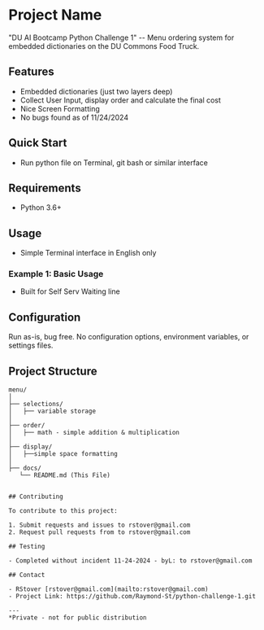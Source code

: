 # Project Name
"DU AI Bootcamp Python Challenge 1" 
-- Menu ordering system for embedded dictionaries on the DU Commons Food Truck.

## Features

- Embedded dictionaries (just two layers deep)
- Collect User Input, display order and calculate the final cost
- Nice Screen Formatting
- No bugs found as of 11/24/2024

## Quick Start

- Run python file on Terminal, git bash or similar interface

## Requirements

- Python 3.6+


## Usage

- Simple Terminal interface in English only

### Example 1: Basic Usage

- Built for Self Serv Waiting line

## Configuration

Run as-is, bug free.
No configuration options, environment variables, or settings files.


## Project Structure

```
menu/
│
├── selections/
│   ├── variable storage
│
├── order/
│   ├── math - simple addition & multiplication
│
├── display/
│   ├──simple space formatting
│
├── docs/
   └── README.md (This File)


## Contributing

To contribute to this project:

1. Submit requests and issues to rstover@gmail.com
2. Request pull requests from to rstover@gmail.com

## Testing

- Completed without incident 11-24-2024 - byL: to rstover@gmail.com

## Contact

- RStover [rstover@gmail.com](mailto:rstover@gmail.com)
- Project Link: https://github.com/Raymond-St/python-challenge-1.git

---
*Private - not for public distribution
